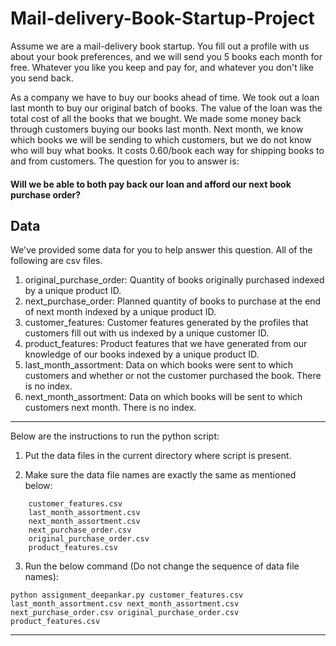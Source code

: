 # Mail-delivery-Book-Startup-Project

Assume we are a mail-delivery book startup. You fill out a profile with us about your book preferences, and we will send you 5 books each month for free. Whatever you like you keep and pay for, and whatever you don't like you send back.

As a company we have to buy our books ahead of time. We took out a loan last month to buy our original batch of books. The value of the loan was the total cost of all the books that we bought. We made some money back through customers buying our books last month. Next month, we know which books we will be sending to which customers, but we do not know who will buy what books. It costs 0.60/book each way for shipping books to and from customers. The question for you to answer is:
#### Will we be able to both pay back our loan and afford our next book purchase order?

## Data

We've provided some data for you to help answer this question. All of the following are csv files.
1. original_purchase_order: Quantity of books originally purchased indexed by a unique product ID.
2. next_purchase_order: Planned quantity of books to purchase at the end of next month indexed by a unique product ID.
3. customer_features: Customer features generated by the profiles that customers fill out with us indexed by a unique customer ID.
4. product_features: Product features that we have generated from our knowledge of our books indexed by a unique product ID.
5. last_month_assortment: Data on which books were sent to which customers and whether or not the customer purchased the book. There is no index.
6. next_month_assortment: Data on which books will be sent to which customers next month. There is no index.

-------------------------------------------------------------------------------------------
Below are the instructions to run the python script:

1. Put the data files in the current directory where script is present.

2. Make sure the data file names are exactly the same as mentioned below:
```
    customer_features.csv
    last_month_assortment.csv
    next_month_assortment.csv
    next_purchase_order.csv
    original_purchase_order.csv
    product_features.csv
```
3. Run the below command (Do not change the sequence of data file names):
```
python assignment_deepankar.py customer_features.csv last_month_assortment.csv next_month_assortment.csv next_purchase_order.csv original_purchase_order.csv product_features.csv
```
-------------------------------------------------------------------------------------------
